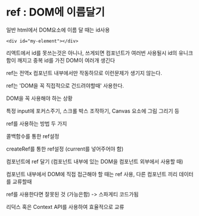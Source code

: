 <h1>ref : DOM에 이름달기</h1>



일반 html에서 DOM요소에 이름 달 때는 id사용

```
<div id="my-element"></div>
```



리액트에서 id를 못쓰는것은 아니나, 쓰게되면 컴포넌트가 여러번 사용될시 id의 유니크함이 깨지고 중복 id를 가진 DOM이 여러개 생긴다



ref는 전역x 컴포넌트 내부에서만 작동하므로 이런문제가 생기지 않는다.



ref는 'DOM을 꼭 직접적으로 건드려야할때' 사용한다.



DOM을 꼭 사용해야 하는 상황

특정 input에 포커스주기, 스크롤 박스 조작하기, Canvas 요소에 그림 그리기 등



ref를 사용하는 방법 두 가지

콜백함수를 통한 ref설정

createRef를 통한 ref설정 (current를 넣어주어야 함)



컴포넌트에 ref 달기 (컴포넌트 내부에 있는 DOM을 컴포넌트 외부에서 사용할 때)



컴포넌트 내부에서 DOM에 직접 접근해야 할 때는 ref 사용, 다른 컴포넌트 끼리 데이터를 교류할때

ref를 사용한다면 잘못된 것 (가능은함) -> 스파게티 코드가됨

리덕스 혹은 Context API를 사용하여 효율적으로 교류





